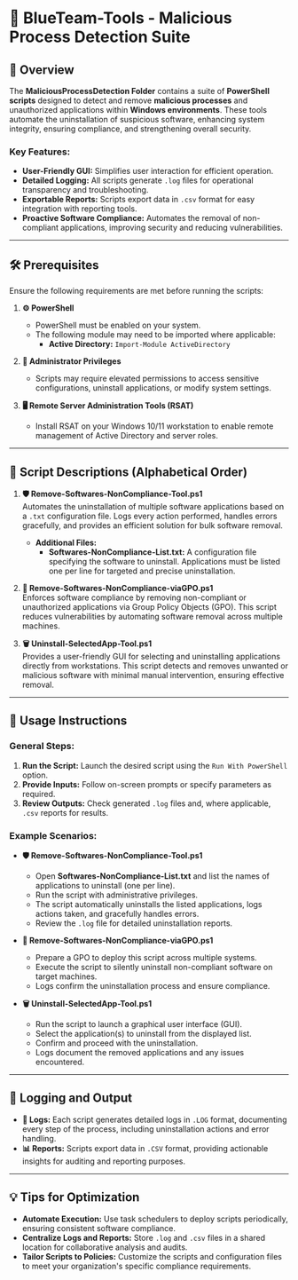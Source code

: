 # 🔵 BlueTeam-Tools - Malicious Process Detection Suite

## 📝 Overview

The **MaliciousProcessDetection Folder** contains a suite of **PowerShell scripts** designed to detect and remove **malicious processes** and unauthorized applications within **Windows environments**. These tools automate the uninstallation of suspicious software, enhancing system integrity, ensuring compliance, and strengthening overall security.

### Key Features:
- **User-Friendly GUI:** Simplifies user interaction for efficient operation.
- **Detailed Logging:** All scripts generate `.log` files for operational transparency and troubleshooting.
- **Exportable Reports:** Scripts export data in `.csv` format for easy integration with reporting tools.
- **Proactive Software Compliance:** Automates the removal of non-compliant applications, improving security and reducing vulnerabilities.

---

## 🛠️ Prerequisites

Ensure the following requirements are met before running the scripts:

1. **⚙️ PowerShell**
   - PowerShell must be enabled on your system.
   - The following module may need to be imported where applicable:
     - **Active Directory:** `Import-Module ActiveDirectory`

2. **🔑 Administrator Privileges**
   - Scripts may require elevated permissions to access sensitive configurations, uninstall applications, or modify system settings.

3. **🖥️ Remote Server Administration Tools (RSAT)**
   - Install RSAT on your Windows 10/11 workstation to enable remote management of Active Directory and server roles.

---

## 📄 Script Descriptions (Alphabetical Order)

1. **🛡️ Remove-Softwares-NonCompliance-Tool.ps1**  
   Automates the uninstallation of multiple software applications based on a `.txt` configuration file. Logs every action performed, handles errors gracefully, and provides an efficient solution for bulk software removal.

   - **Additional Files:**  
     - **Softwares-NonCompliance-List.txt:** A configuration file specifying the software to uninstall. Applications must be listed one per line for targeted and precise uninstallation.  

2. **🚫 Remove-Softwares-NonCompliance-viaGPO.ps1**  
   Enforces software compliance by removing non-compliant or unauthorized applications via Group Policy Objects (GPO). This script reduces vulnerabilities by automating software removal across multiple machines.

3. **🗑️ Uninstall-SelectedApp-Tool.ps1**  
   Provides a user-friendly GUI for selecting and uninstalling applications directly from workstations. This script detects and removes unwanted or malicious software with minimal manual intervention, ensuring effective removal.

---

## 🚀 Usage Instructions

### General Steps:
1. **Run the Script:** Launch the desired script using the `Run With PowerShell` option.  
2. **Provide Inputs:** Follow on-screen prompts or specify parameters as required.  
3. **Review Outputs:** Check generated `.log` files and, where applicable, `.csv` reports for results.

### Example Scenarios:

- **🛡️ Remove-Softwares-NonCompliance-Tool.ps1**  
   - Open **Softwares-NonCompliance-List.txt** and list the names of applications to uninstall (one per line).  
   - Run the script with administrative privileges.  
   - The script automatically uninstalls the listed applications, logs actions taken, and gracefully handles errors.  
   - Review the `.log` file for detailed uninstallation reports.

- **🚫 Remove-Softwares-NonCompliance-viaGPO.ps1**  
   - Prepare a GPO to deploy this script across multiple systems.  
   - Execute the script to silently uninstall non-compliant software on target machines.  
   - Logs confirm the uninstallation process and ensure compliance.

- **🗑️ Uninstall-SelectedApp-Tool.ps1**  
   - Run the script to launch a graphical user interface (GUI).  
   - Select the application(s) to uninstall from the displayed list.  
   - Confirm and proceed with the uninstallation.  
   - Logs document the removed applications and any issues encountered.

---

## 📝 Logging and Output

- **📄 Logs:** Each script generates detailed logs in `.LOG` format, documenting every step of the process, including uninstallation actions and error handling.  
- **📊 Reports:** Scripts export data in `.CSV` format, providing actionable insights for auditing and reporting purposes.

---

## 💡 Tips for Optimization

- **Automate Execution:** Use task schedulers to deploy scripts periodically, ensuring consistent software compliance.  
- **Centralize Logs and Reports:** Store `.log` and `.csv` files in a shared location for collaborative analysis and audits.  
- **Tailor Scripts to Policies:** Customize the scripts and configuration files to meet your organization's specific compliance requirements.

